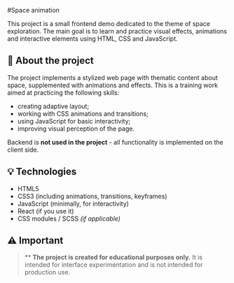 #Space animation

This project is a small frontend demo dedicated to the theme of space exploration. The main goal is to learn and practice visual effects, animations and interactive elements using HTML, CSS and JavaScript.

## 🚀 About the project

The project implements a stylized web page with thematic content about space, supplemented with animations and effects. This is a training work aimed at practicing the following skills:

- creating adaptive layout;
- working with CSS animations and transitions;
- using JavaScript for basic interactivity;
- improving visual perception of the page.

Backend is **not used in the project** - all functionality is implemented on the client side.

## 💡 Technologies

- HTML5
- CSS3 (including animations, transitions, keyframes)
- JavaScript (minimally, for interactivity)
- React (if you use it)
- CSS modules / SCSS *(if applicable)*

## ⚠️ Important

> ** **The project is created for educational purposes only.** 
> It is intended for interface experimentation and is not intended for production use.

